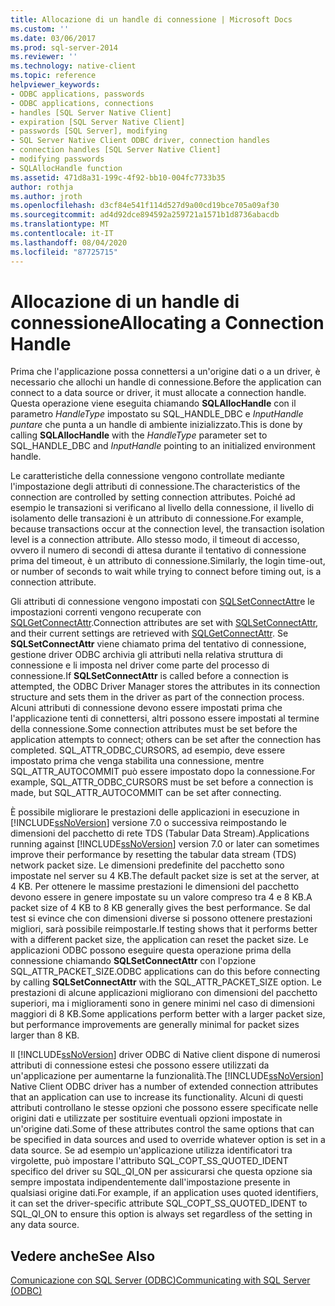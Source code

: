 ```yaml
---
title: Allocazione di un handle di connessione | Microsoft Docs
ms.custom: ''
ms.date: 03/06/2017
ms.prod: sql-server-2014
ms.reviewer: ''
ms.technology: native-client
ms.topic: reference
helpviewer_keywords:
- ODBC applications, passwords
- ODBC applications, connections
- handles [SQL Server Native Client]
- expiration [SQL Server Native Client]
- passwords [SQL Server], modifying
- SQL Server Native Client ODBC driver, connection handles
- connection handles [SQL Server Native Client]
- modifying passwords
- SQLAllocHandle function
ms.assetid: 471d8a31-199c-4f92-bb10-004fc7733b35
author: rothja
ms.author: jroth
ms.openlocfilehash: d3cf84e541f114d527d9a00cd19bce705a09af30
ms.sourcegitcommit: ad4d92dce894592a259721a1571b1d8736abacdb
ms.translationtype: MT
ms.contentlocale: it-IT
ms.lasthandoff: 08/04/2020
ms.locfileid: "87725715"
---
```

# <a name="allocating-a-connection-handle"></a><span data-ttu-id="91836-102">Allocazione di un handle di connessione</span><span class="sxs-lookup"><span data-stu-id="91836-102">Allocating a Connection Handle</span></span>
  <span data-ttu-id="91836-103">Prima che l'applicazione possa connettersi a un'origine dati o a un driver, è necessario che allochi un handle di connessione.</span><span class="sxs-lookup"><span data-stu-id="91836-103">Before the application can connect to a data source or driver, it must allocate a connection handle.</span></span> <span data-ttu-id="91836-104">Questa operazione viene eseguita chiamando **SQLAllocHandle** con il parametro *HandleType* impostato su SQL_HANDLE_DBC e *InputHandle puntare* che punta a un handle di ambiente inizializzato.</span><span class="sxs-lookup"><span data-stu-id="91836-104">This is done by calling **SQLAllocHandle** with the *HandleType* parameter set to SQL_HANDLE_DBC and *InputHandle* pointing to an initialized environment handle.</span></span>  
  
 <span data-ttu-id="91836-105">Le caratteristiche della connessione vengono controllate mediante l'impostazione degli attributi di connessione.</span><span class="sxs-lookup"><span data-stu-id="91836-105">The characteristics of the connection are controlled by setting connection attributes.</span></span> <span data-ttu-id="91836-106">Poiché ad esempio le transazioni si verificano al livello della connessione, il livello di isolamento delle transazioni è un attributo di connessione.</span><span class="sxs-lookup"><span data-stu-id="91836-106">For example, because transactions occur at the connection level, the transaction isolation level is a connection attribute.</span></span> <span data-ttu-id="91836-107">Allo stesso modo, il timeout di accesso, ovvero il numero di secondi di attesa durante il tentativo di connessione prima del timeout, è un attributo di connessione.</span><span class="sxs-lookup"><span data-stu-id="91836-107">Similarly, the login time-out, or number of seconds to wait while trying to connect before timing out, is a connection attribute.</span></span>  
  
 <span data-ttu-id="91836-108">Gli attributi di connessione vengono impostati con [SQLSetConnectAttr](../native-client-odbc-api/sqlsetconnectattr.md)e le impostazioni correnti vengono recuperate con [SQLGetConnectAttr](../native-client-odbc-api/sqlgetconnectattr.md).</span><span class="sxs-lookup"><span data-stu-id="91836-108">Connection attributes are set with [SQLSetConnectAttr](../native-client-odbc-api/sqlsetconnectattr.md), and their current settings are retrieved with [SQLGetConnectAttr](../native-client-odbc-api/sqlgetconnectattr.md).</span></span> <span data-ttu-id="91836-109">Se **SQLSetConnectAttr** viene chiamato prima del tentativo di connessione, gestione driver ODBC archivia gli attributi nella relativa struttura di connessione e li imposta nel driver come parte del processo di connessione.</span><span class="sxs-lookup"><span data-stu-id="91836-109">If **SQLSetConnectAttr** is called before a connection is attempted, the ODBC Driver Manager stores the attributes in its connection structure and sets them in the driver as part of the connection process.</span></span> <span data-ttu-id="91836-110">Alcuni attributi di connessione devono essere impostati prima che l'applicazione tenti di connettersi, altri possono essere impostati al termine della connessione.</span><span class="sxs-lookup"><span data-stu-id="91836-110">Some connection attributes must be set before the application attempts to connect; others can be set after the connection has completed.</span></span> <span data-ttu-id="91836-111">SQL_ATTR_ODBC_CURSORS, ad esempio, deve essere impostato prima che venga stabilita una connessione, mentre SQL_ATTR_AUTOCOMMIT può essere impostato dopo la connessione.</span><span class="sxs-lookup"><span data-stu-id="91836-111">For example, SQL_ATTR_ODBC_CURSORS must be set before a connection is made, but SQL_ATTR_AUTOCOMMIT can be set after connecting.</span></span>  
  
 <span data-ttu-id="91836-112">È possibile migliorare le prestazioni delle applicazioni in esecuzione in [!INCLUDE[ssNoVersion](../../includes/ssnoversion-md.md)] versione 7.0 o successiva reimpostando le dimensioni del pacchetto di rete TDS (Tabular Data Stream).</span><span class="sxs-lookup"><span data-stu-id="91836-112">Applications running against [!INCLUDE[ssNoVersion](../../includes/ssnoversion-md.md)] version 7.0 or later can sometimes improve their performance by resetting the tabular data stream (TDS) network packet size.</span></span> <span data-ttu-id="91836-113">Le dimensioni predefinite del pacchetto sono impostate nel server su 4 KB.</span><span class="sxs-lookup"><span data-stu-id="91836-113">The default packet size is set at the server, at 4 KB.</span></span> <span data-ttu-id="91836-114">Per ottenere le massime prestazioni le dimensioni del pacchetto devono essere in genere impostate su un valore compreso tra 4 e 8 KB.</span><span class="sxs-lookup"><span data-stu-id="91836-114">A packet size of 4 KB to 8 KB generally gives the best performance.</span></span> <span data-ttu-id="91836-115">Se dal test si evince che con dimensioni diverse si possono ottenere prestazioni migliori, sarà possibile reimpostarle.</span><span class="sxs-lookup"><span data-stu-id="91836-115">If testing shows that it performs better with a different packet size, the application can reset the packet size.</span></span> <span data-ttu-id="91836-116">Le applicazioni ODBC possono eseguire questa operazione prima della connessione chiamando **SQLSetConnectAttr** con l'opzione SQL_ATTR_PACKET_SIZE.</span><span class="sxs-lookup"><span data-stu-id="91836-116">ODBC applications can do this before connecting by calling **SQLSetConnectAttr** with the SQL_ATTR_PACKET_SIZE option.</span></span> <span data-ttu-id="91836-117">Le prestazioni di alcune applicazioni migliorano con dimensioni del pacchetto superiori, ma i miglioramenti sono in genere minimi nel caso di dimensioni maggiori di 8 KB.</span><span class="sxs-lookup"><span data-stu-id="91836-117">Some applications perform better with a larger packet size, but performance improvements are generally minimal for packet sizes larger than 8 KB.</span></span>  
  
 <span data-ttu-id="91836-118">Il [!INCLUDE[ssNoVersion](../../includes/ssnoversion-md.md)] driver ODBC di Native client dispone di numerosi attributi di connessione estesi che possono essere utilizzati da un'applicazione per aumentarne la funzionalità.</span><span class="sxs-lookup"><span data-stu-id="91836-118">The [!INCLUDE[ssNoVersion](../../includes/ssnoversion-md.md)] Native Client ODBC driver has a number of extended connection attributes that an application can use to increase its functionality.</span></span> <span data-ttu-id="91836-119">Alcuni di questi attributi controllano le stesse opzioni che possono essere specificate nelle origini dati e utilizzate per sostituire eventuali opzioni impostate in un'origine dati.</span><span class="sxs-lookup"><span data-stu-id="91836-119">Some of these attributes control the same options that can be specified in data sources and used to override whatever option is set in a data source.</span></span> <span data-ttu-id="91836-120">Se ad esempio un'applicazione utilizza identificatori tra virgolette, può impostare l'attributo SQL_COPT_SS_QUOTED_IDENT specifico del driver su SQL_QI_ON per assicurarsi che questa opzione sia sempre impostata indipendentemente dall'impostazione presente in qualsiasi origine dati.</span><span class="sxs-lookup"><span data-stu-id="91836-120">For example, if an application uses quoted identifiers, it can set the driver-specific attribute SQL_COPT_SS_QUOTED_IDENT to SQL_QI_ON to ensure this option is always set regardless of the setting in any data source.</span></span>  
  
## <a name="see-also"></a><span data-ttu-id="91836-121">Vedere anche</span><span class="sxs-lookup"><span data-stu-id="91836-121">See Also</span></span>  
 [<span data-ttu-id="91836-122">Comunicazione con SQL Server &#40;ODBC&#41;</span><span class="sxs-lookup"><span data-stu-id="91836-122">Communicating with SQL Server &#40;ODBC&#41;</span></span>](communicating-with-sql-server-odbc.md)  
  
  
